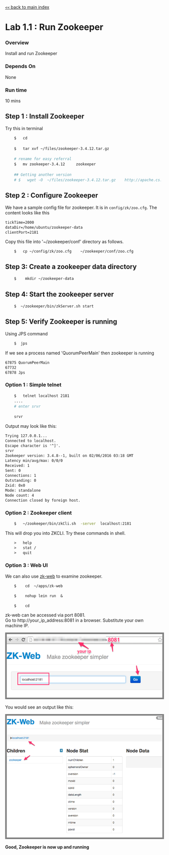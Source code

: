 <link rel='stylesheet' href='../assets/css/main.css'/>

[`<<` back to main index](../README.md)

Lab 1.1 : Run Zookeeper
=====================

### Overview
Install and run Zookeeper

### Depends On
None

### Run time
10 mins


## Step 1 : Install Zookeeper
Try this in terminal
```bash
    $   cd

    $   tar xvf ~/files/zookeeper-3.4.12.tar.gz

    # rename for easy referral
    $   mv zookeeper-3.4.12     zookeeper

    ## Getting another version
    # $   wget -O  ~/files/zookeeper-3.4.12.tar.gz    http://apache.cs.utah.edu/zookeeper/zookeeper-3.4.12/zookeeper-3.4.12.tar.gz

```


## Step 2 :  Configure Zookeeper
We have a sample config file for zookeeper.  It is in  `config/zk/zoo.cfg`.  The content looks like this

```text
tickTime=2000
dataDir=/home/ubuntu/zookeeper-data
clientPort=2181
```

Copy this file into '~/zookeeper/conf' directory as follows.

```bash
    $   cp ~/config/zk/zoo.cfg    ~/zookeeper/conf/zoo.cfg
```


## Step 3:  Create a zookeeper data directory
```bash
    $    mkdir ~/zookeeper-data
```

## Step 4: Start the zookeeper server
```bash
    $  ~/zookeeper/bin/zkServer.sh start
```

## Step 5:  Verify Zookeeper is running
Using JPS command
```bash
    $  jps
```
If we see a process named 'QuorumPeerMain' then zookeeper is running

```console
67875 QuorumPeerMain
67732
67878 Jps
```


### Option 1  : Simple telnet
```bash
    $   telnet localhost 2181
    ....
    # enter srvr

    srvr
```

Output may look like this:

```console
Trying 127.0.0.1...
Connected to localhost.
Escape character is '^]'.
srvr
Zookeeper version: 3.4.8--1, built on 02/06/2016 03:18 GMT
Latency min/avg/max: 0/0/0
Received: 1
Sent: 0
Connections: 1
Outstanding: 0
Zxid: 0x0
Mode: standalone
Node count: 4
Connection closed by foreign host.
```


### Option 2  : Zookeeper client
```bash
    $   ~/zookeeper/bin/zkCli.sh  -server  localhost:2181
```

This will drop you into ZKCLI.  Try these commands  in shell.

```console
    >   help
    >   stat /
    >   quit
```


### Option 3 : Web UI
We can also use [zk-web](https://github.com/qiuxiafei/zk-web) to examine zookeeper.

```console
    $    cd  ~/apps/zk-web

    $    nohup lein run  &

    $    cd
```

zk-web can be accessed via port 8081.  
Go to http://your_ip_address:8081 in a browser.  Substitute your own machine IP.

<img src="../assets/images/1.1a.png" style="border: 5px solid grey ; max-width:100%;"  />

You would see an output like this:

<img src="../assets/images/1.1b.png" style="border: 5px solid grey ; max-width:100%;"  />

**Good, Zookeeper is now up and running**  
